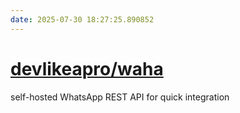 ```yaml
---
date: 2025-07-30 18:27:25.890852
---
```


# [devlikeapro/waha](https://github.com/devlikeapro/waha)

self-hosted WhatsApp REST API for quick integration